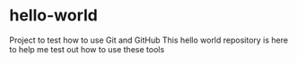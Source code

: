# hello-world
Project to test how to use Git and GitHub
This hello world repository is here to help me test out how to use these tools
